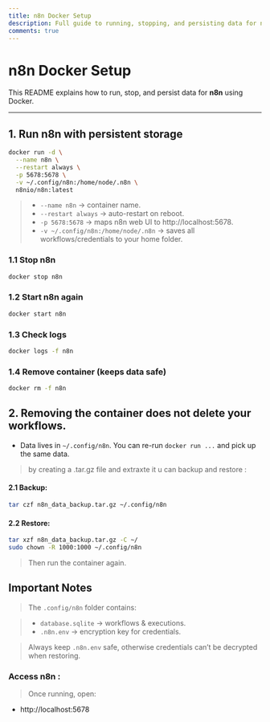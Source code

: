 ```yaml
---
title: n8n Docker Setup
description: Full guide to running, stopping, and persisting data for n8n using Docker, including backup and restore.
comments: true
---
```


# n8n Docker Setup

This README explains how to run, stop, and persist data for **n8n** using Docker.

---

## 1. Run n8n with persistent storage

```bash
docker run -d \
  --name n8n \
  --restart always \
  -p 5678:5678 \
  -v ~/.config/n8n:/home/node/.n8n \
  n8nio/n8n:latest
```

> - `--name n8n` → container name.
> - `--restart always` → auto-restart on reboot.
> - `-p 5678:5678` → maps n8n web UI to http://localhost:5678.
> - `-v ~/.config/n8n:/home/node/.n8n` → saves all workflows/credentials to your home folder.

### 1.1 Stop n8n

```bash
docker stop n8n
```

### 1.2 Start n8n again

```bash
docker start n8n
```

### 1.3 Check logs

```bash
docker logs -f n8n
```

### 1.4 Remove container (keeps data safe)

```bash
docker rm -f n8n
```

## 2. Removing the container does not delete your workflows.

- Data lives in `~/.config/n8n`. You can re-run `docker run ...` and pick up the same data.

> by creating a .tar.gz file and extraxte it u can backup and restore :

#### 2.1 Backup:

```bash
tar czf n8n_data_backup.tar.gz ~/.config/n8n
```

#### 2.2 Restore:

```bash
tar xzf n8n_data_backup.tar.gz -C ~/
sudo chown -R 1000:1000 ~/.config/n8n
```

> Then run the container again.

## Important Notes

> The `.config/n8n` folder contains:

> - `database.sqlite` → workflows & executions.
> - `.n8n.env` → encryption key for credentials.

> Always keep `.n8n.env` safe, otherwise credentials can’t be decrypted when restoring.

### Access n8n :

> Once running, open:

- http://localhost:5678
